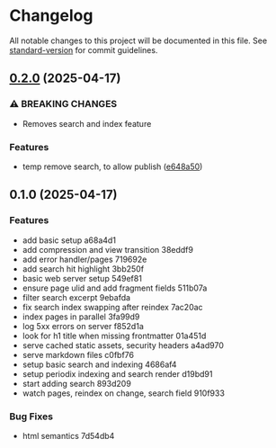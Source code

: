 # Changelog

All notable changes to this project will be documented in this file. See [standard-version](https://github.com/conventional-changelog/standard-version) for commit guidelines.

## [0.2.0](https://github.com/tirithen/website/compare/v0.1.0...v0.2.0) (2025-04-17)


### ⚠ BREAKING CHANGES

* Removes search and index feature

### Features

* temp remove search, to allow publish ([e648a50](https://github.com/tirithen/website/commit/e648a500e63d3713c90eee5de25f2c9be52611ab))

## 0.1.0 (2025-04-17)


### Features

* add basic setup a68a4d1
* add compression and view transition 38eddf9
* add error handler/pages 719692e
* add search hit highlight 3bb250f
* basic web server setup 549ef81
* ensure page ulid and add fragment fields 511b07a
* filter search excerpt 9ebafda
* fix search index swapping after reindex 7ac20ac
* index pages in parallel 3fa99d9
* log 5xx errors on server f852d1a
* look for h1 title when missing frontmatter 01a451d
* serve cached static assets, security headers a4ad970
* serve markdown files c0fbf76
* setup basic search and indexing 4686af4
* setup periodix indexing and search render d19bd91
* start adding search 893d209
* watch pages, reindex on change, search field 910f933


### Bug Fixes

* html semantics 7d54db4
